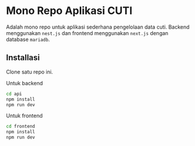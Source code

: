 # Mono Repo Aplikasi CUTI

Adalah mono repo untuk aplikasi sederhana pengelolaan data cuti. Backend menggunakan `nest.js` dan frontend menggunakan `next.js` dengan database `mariadb`.


## Installasi

Clone satu repo ini.

Untuk backend

```bash
cd api
npm install
npm run dev
```

Untuk frontend

```bash
cd frontend
npm install
npm run dev
```
